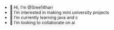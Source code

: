 - 👋 Hi, I’m @Sree14hari
- 👀 I’m interested in making mini university projects
- 🌱 I’m currently learning java and c
- 💞️ I’m looking to collaborate on ai

<!---
Sree14hari/Sree14hari is a ✨ special ✨ repository because its `README.md` (this file) appears on your GitHub profile.
You can click the Preview link to take a look at your changes.
--->
